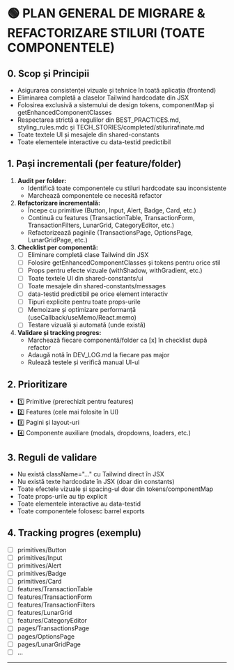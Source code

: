 # 🟢 PLAN GENERAL DE MIGRARE & REFACTORIZARE STILURI (TOATE COMPONENTELE)

## 0. Scop și Principii
- Asigurarea consistenței vizuale și tehnice în toată aplicația (frontend)
- Eliminarea completă a claselor Tailwind hardcodate din JSX
- Folosirea exclusivă a sistemului de design tokens, componentMap și getEnhancedComponentClasses
- Respectarea strictă a regulilor din BEST_PRACTICES.md, styling_rules.mdc și TECH_STORIES/completed/stilurirafinate.md
- Toate textele UI și mesajele din shared-constants
- Toate elementele interactive cu data-testid predictibil

## 1. Pași incrementali (per feature/folder)
1. **Audit per folder:**
   - Identifică toate componentele cu stiluri hardcodate sau inconsistente
   - Marchează componentele ce necesită refactor
2. **Refactorizare incrementală:**
   - Începe cu primitive (Button, Input, Alert, Badge, Card, etc.)
   - Continuă cu features (TransactionTable, TransactionForm, TransactionFilters, LunarGrid, CategoryEditor, etc.)
   - Refactorizează paginile (TransactionsPage, OptionsPage, LunarGridPage, etc.)
3. **Checklist per componentă:**
   - [ ] Eliminare completă clase Tailwind din JSX
   - [ ] Folosire getEnhancedComponentClasses și tokens pentru orice stil
   - [ ] Props pentru efecte vizuale (withShadow, withGradient, etc.)
   - [ ] Toate textele UI din shared-constants/ui
   - [ ] Toate mesajele din shared-constants/messages
   - [ ] data-testid predictibil pe orice element interactiv
   - [ ] Tipuri explicite pentru toate props-urile
   - [ ] Memoizare și optimizare performanță (useCallback/useMemo/React.memo)
   - [ ] Testare vizuală și automată (unde există)
4. **Validare și tracking progres:**
   - Marchează fiecare componentă/folder ca [x] în checklist după refactor
   - Adaugă notă în DEV_LOG.md la fiecare pas major
   - Rulează testele și verifică manual UI-ul

## 2. Prioritizare
- 1️⃣ Primitive (prerechizit pentru features)
- 2️⃣ Features (cele mai folosite în UI)
- 3️⃣ Pagini și layout-uri
- 4️⃣ Componente auxiliare (modals, dropdowns, loaders, etc.)

## 3. Reguli de validare
- Nu există className="..." cu Tailwind direct în JSX
- Nu există texte hardcodate în JSX (doar din constants)
- Toate efectele vizuale și spacing-ul doar din tokens/componentMap
- Toate props-urile au tip explicit
- Toate elementele interactive au data-testid
- Toate componentele folosesc barrel exports

## 4. Tracking progres (exemplu)
- [ ] primitives/Button
- [ ] primitives/Input
- [ ] primitives/Alert
- [ ] primitives/Badge
- [ ] primitives/Card
- [ ] features/TransactionTable
- [ ] features/TransactionForm
- [ ] features/TransactionFilters
- [ ] features/LunarGrid
- [ ] features/CategoryEditor
- [ ] pages/TransactionsPage
- [ ] pages/OptionsPage
- [ ] pages/LunarGridPage
- [ ] ...

---

#